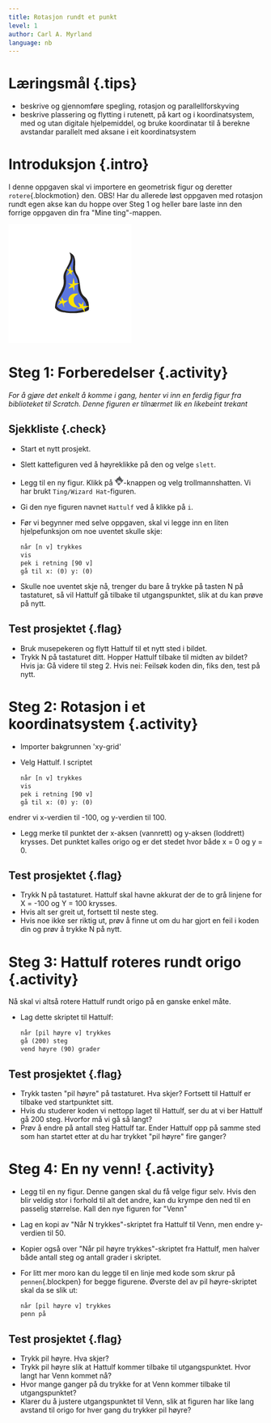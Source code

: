 ```yaml
---
title: Rotasjon rundt et punkt
level: 1
author: Carl A. Myrland
language: nb
---
```



# Læringsmål {.tips}
+ beskrive og gjennomføre spegling, rotasjon og parallellforskyving
+ beskrive plassering og flytting i rutenett, på kart og i koordinatsystem, med og utan digitale hjelpemiddel, og bruke koordinatar til å berekne avstandar parallelt med aksane i eit koordinatsystem

# Introduksjon {.intro}
I denne oppgaven skal vi importere en geometrisk figur og deretter `rotere`{.blockmotion} den.
OBS! Har du allerede løst oppgaven med rotasjon rundt egen akse kan du hoppe over Steg 1 og heller bare laste inn den forrige oppgaven din fra "Mine ting"-mappen.

![](../rotasjon/Geometri.png)

# Steg 1: Forberedelser {.activity}

*For å gjøre det enkelt å komme i gang, henter vi inn en ferdig figur fra biblioteket til Scratch.
Denne figuren er tilnærmet lik en likebeint trekant*

## Sjekkliste {.check}

+ Start et nytt prosjekt.
+ Slett kattefiguren ved å høyreklikke på den og velge `slett`.
+ Legg til en ny figur. Klikk på ![Velg figur fra biblioteket](../bilder/hent-fra-bibliotek.png)-knappen og velg trollmannshatten. Vi har brukt `Ting/Wizard Hat`-figuren.
+ Gi den nye figuren navnet `Hattulf` ved å klikke på `i`.
+ Før vi begynner med selve oppgaven, skal vi legge inn en liten hjelpefunksjon om noe uventet skulle skje:

  ```blocks
  når [n v] trykkes
  vis
  pek i retning [90 v]
  gå til x: (0) y: (0)
  ```
+ Skulle noe uventet skje nå, trenger du bare å trykke på tasten N på tastaturet, så vil Hattulf gå tilbake til utgangspunktet, slik at du kan prøve på nytt.

## Test prosjektet {.flag}

+ Bruk musepekeren og flytt Hattulf til et nytt sted i bildet.
+ Trykk N på tastaturet ditt. Hopper Hattulf tilbake til midten av bildet? Hvis ja: Gå videre til steg 2. Hvis nei: Feilsøk koden din, fiks den, test på nytt.

# Steg 2: Rotasjon i et koordinatsystem {.activity}

+ Importer bakgrunnen 'xy-grid'
+ Velg Hattulf. I scriptet

  ```blocks
  når [n v] trykkes
  vis
  pek i retning [90 v]
  gå til x: (0) y: (0)
  ```
endrer vi x-verdien til -100, og y-verdien til 100.

+ Legg merke til punktet der x-aksen (vannrett) og y-aksen (loddrett) krysses. Det punktet kalles origo og er det stedet hvor både x = 0 og y = 0.

## Test prosjektet {.flag}

+ Trykk N på tastaturet. Hattulf skal havne akkurat der de to grå linjene for X = -100 og Y = 100 krysses.
+ Hvis alt ser greit ut, fortsett til neste steg.
+ Hvis noe ikke ser riktig ut, prøv å finne ut om du har gjort en feil i koden din og prøv å trykke N på nytt.

# Steg 3: Hattulf roteres rundt origo {.activity}

Nå skal vi altså rotere Hattulf rundt origo på en ganske enkel måte.

+ Lag dette skriptet til Hattulf:

  ```blocks
  når [pil høyre v] trykkes
  gå (200) steg
  vend høyre (90) grader
  ```

## Test prosjektet {.flag}

+ Trykk tasten "pil høyre" på tastaturet. Hva skjer? Fortsett til Hattulf er tilbake ved startpunktet sitt.
+ Hvis du studerer koden vi nettopp laget til Hattulf, ser du at vi ber Hattulf gå 200 steg. Hvorfor må vi gå så langt?
+ Prøv å endre på antall steg Hattulf tar. Ender Hattulf opp på samme sted som han startet etter at du har trykket "pil høyre" fire ganger?

# Steg 4: En ny venn! {.activity}

+ Legg til en ny figur. Denne gangen skal du få velge figur selv. Hvis den blir veldig stor i forhold til alt det andre, kan du krympe den ned til en passelig størrelse. Kall den nye figuren for "Venn"
+ Lag en kopi av "Når N trykkes"-skriptet fra Hattulf til Venn, men endre y-verdien til 50.
+ Kopier også over "Når pil høyre trykkes"-skriptet fra Hattulf, men halver både antall steg og antall grader i skriptet.
+ For litt mer moro kan du legge til en linje med kode som skrur på `pennen`{.blockpen} for begge figurene. Øverste del av pil høyre-skriptet skal da se slik ut:

  ```blocks
  når [pil høyre v] trykkes
  penn på
  ```
## Test prosjektet {.flag}

+ Trykk pil høyre. Hva skjer?
+ Trykk pil høyre slik at Hattulf kommer tilbake til utgangspunktet. Hvor langt har Venn kommet nå?
+ Hvor mange ganger på du trykke for at Venn kommer tilbake til utgangspunktet?
+ Klarer du å justere utgangspunktet til Venn, slik at figuren har like lang avstand til origo for hver gang du trykker pil høyre?
